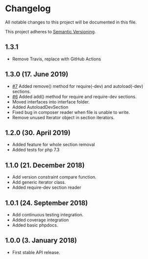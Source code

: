 # Changelog

All notable changes to this project will be documented in this file.

This project adheres to [Semantic Versioning](http://semver.org/).

## 1.3.1

+ Remove Travis, replace with GitHub Actions

## 1.3.0 (17. June 2019)

+ [#7](https://github.com/nadar/php-composer-reader/issues/7) Added remove() method for require(-dev) and autoload(-dev) sections.
+ [#6](https://github.com/nadar/php-composer-reader/issues/6) Added add() method for require and require-dev sections.
+ Moved interfaces into interface folder.
+ Added AutoloadDevSection
+ Fixed bug in composer reader when file is unable to write.
+ Remove unused Iterator object in section iterators.

## 1.2.0 (30. April 2019)

+ Added feature for whole section removal
+ Added tests for php 7.3

## 1.1.0 (21. December 2018)

+ Add version constraint compare function.
+ Add generic iterator class.
+ Added require-dev section reader

## 1.0.1 (24. September 2018)

+ Add continuous testing integration.
+ Added coverage integration
+ Added basic phpdocs.

## 1.0.0 (3. January 2018)

+ First stable API release.

